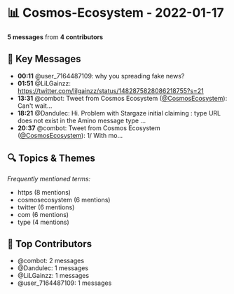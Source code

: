 # 📊 Cosmos-Ecosystem - 2022-01-17
**5 messages** from **4 contributors**

## 💬 Key Messages
- **00:11** @user_7164487109: why you spreading fake news?
- **01:51** @LiLGainzz: https://twitter.com/lilgainzz/status/1482875828086218755?s=21
- **13:31** @combot: Tweet from Cosmos Ecosystem ([@CosmosEcosystem](https://twitter.com/CosmosEcosystem)):
Can't wait...
- **18:21** @Dandulec: Hi. Problem with Stargaze initial claiming  :  type URL does not exist in the Amino message type ...
- **20:37** @combot: Tweet from Cosmos Ecosystem ([@CosmosEcosystem](https://twitter.com/CosmosEcosystem)):
1/ With mo...

## 🔍 Topics & Themes
*Frequently mentioned terms:*
- https (8 mentions)
- cosmosecosystem (6 mentions)
- twitter (6 mentions)
- com (6 mentions)
- type (4 mentions)

## 👥 Top Contributors
- @combot: 2 messages
- @Dandulec: 1 messages
- @LiLGainzz: 1 messages
- @user_7164487109: 1 messages